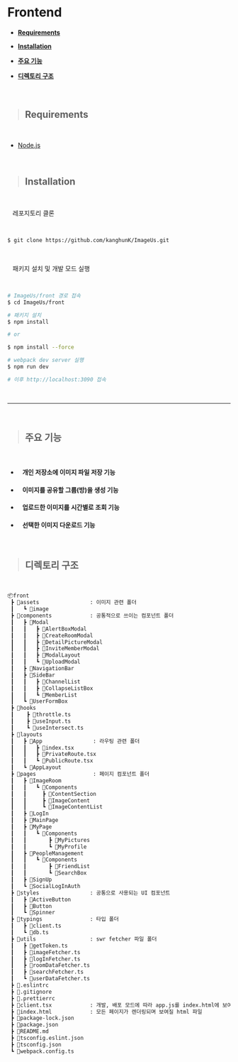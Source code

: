 <h1>Frontend</h1>

<h4 align="left">

- [Requirements](#requirements)

- [Installation](#installation)

- [주요 기능](#주요-기능)

- [디렉토리 구조](#디렉토리-구조)

</h4>

<br>

> ## Requirements

<br>

- [Node.js](https://nodejs.org)

<br>

> ## Installation

<br>

&nbsp;&nbsp; 레포지토리 클론

<br>

```bash
$ git clone https://github.com/kanghunK/ImageUs.git
```

<br>

&nbsp;&nbsp; 패키지 설치 및 개발 모드 실행

<br>

```bash
# ImageUs/front 경로 접속
$ cd ImageUs/front

# 패키지 설치
$ npm install

# or

$ npm install --force

# webpack dev server 실행
$ npm run dev

# 이후 http://localhost:3090 접속
```

<br>

---

<br>

> ## 주요 기능

<br>

- #### &nbsp;&nbsp; 개인 저장소에 이미지 파일 저장 기능

- #### &nbsp;&nbsp; 이미지를 공유할 그룹(방)을 생성 기능

- #### &nbsp;&nbsp; 업로드한 이미지를 시간별로 조회 기능

- #### &nbsp;&nbsp; 선택한 이미지 다운로드 기능

<br>

> ## 디렉토리 구조

<br>

```bash
📦front
 ┣ 📂assets                : 이미지 관련 폴더
 ┃   ┗ 📂image
 ┣ 📂components            : 공통적으로 쓰이는 컴포넌트 폴더
 ┃   ┣ 📂Modal
 ┃   ┃   ┣ 📂AlertBoxModal
 ┃   ┃   ┣ 📂CreateRoomModal
 ┃   ┃   ┣ 📂DetailPictureModal
 ┃   ┃   ┣ 📂InviteMemberModal
 ┃   ┃   ┣ 📂ModalLayout
 ┃   ┃   ┗ 📂UploadModal
 ┃   ┣ 📂NavigationBar
 ┃   ┣ 📂SideBar
 ┃   ┃   ┣ 📂ChannelList
 ┃   ┃   ┣ 📂CollapseListBox
 ┃   ┃   ┗ 📂MemberList
 ┃   ┗ 📂UserFormBox
 ┣ 📂hooks
 ┃    ┣ 📜throttle.ts
 ┃    ┣ 📜useInput.ts
 ┃    ┗ 📜useIntersect.ts
 ┣ 📂layouts
 ┃   ┣ 📂App                : 라우팅 관련 폴더
 ┃   ┃   ┣ 📜index.tsx
 ┃   ┃   ┣ 📜PrivateRoute.tsx
 ┃   ┃   ┗ 📜PublicRoute.tsx
 ┃   ┗ 📂AppLayout
 ┣ 📂pages                  : 페이지 컴포넌트 폴더
 ┃   ┣ 📂ImageRoom
 ┃   ┃   ┗ 📂Components
 ┃   ┃     ┣ 📂ContentSection
 ┃   ┃     ┣ 📂ImageContent
 ┃   ┃     ┗ 📂ImageContentList
 ┃   ┣ 📂LogIn
 ┃   ┣ 📂MainPage
 ┃   ┣ 📂MyPage
 ┃   ┃   ┗ 📂Components
 ┃   ┃       ┣ 📂MyPictures
 ┃   ┃       ┗ 📂MyProfile
 ┃   ┣ 📂PeopleManagement
 ┃   ┃   ┗ 📂Components
 ┃   ┃       ┣ 📂FriendList
 ┃   ┃       ┗ 📂SearchBox
 ┃   ┣ 📂SignUp
 ┃   ┗ 📂SocialLogInAuth
 ┣ 📂styles                : 공통으로 사용되는 UI 컴포넌트
 ┃   ┣ 📂ActiveButton
 ┃   ┣ 📂Button
 ┃   ┗ 📂Spinner
 ┣ 📂typings               : 타입 폴더
 ┃   ┣ 📜client.ts
 ┃   ┗ 📜db.ts
 ┣ 📂utils                 : swr fetcher 파일 폴더
 ┃   ┣ 📜getToken.ts
 ┃   ┣ 📜imageFetcher.ts
 ┃   ┣ 📜logInFetcher.ts
 ┃   ┣ 📜roomDataFetcher.ts
 ┃   ┣ 📜searchFetcher.ts
 ┃   ┗ 📜userDataFetcher.ts
 ┣ 📜.eslintrc
 ┣ 📜.gitignore
 ┣ 📜.prettierrc
 ┣ 📜client.tsx            : 개발, 배포 모드에 따라 app.js를 index.html에 보여줌
 ┣ 📜index.html            : 모든 페이지가 렌더링되며 보여질 html 파일
 ┣ 📜package-lock.json
 ┣ 📜package.json
 ┣ 📜README.md
 ┣ 📜tsconfig.eslint.json
 ┣ 📜tsconfig.json
 ┗ 📜webpack.config.ts


```
